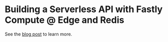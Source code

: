 # Building a Serverless API with Fastly Compute @ Edge and Redis

See the [blog post](https://blog.upstash.com/fastly-compute-edge-with-redis) to learn more.